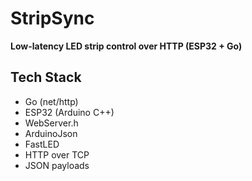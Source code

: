 # StripSync

**Low-latency LED strip control over HTTP (ESP32 + Go)**

## Tech Stack

- Go (net/http)
- ESP32 (Arduino C++)
- WebServer.h
- ArduinoJson
- FastLED
- HTTP over TCP
- JSON payloads
